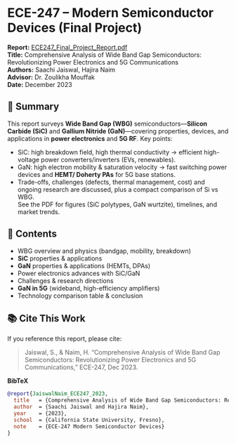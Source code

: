 # ECE-247 – Modern Semiconductor Devices (Final Project)

**Report:** [ECE247_Final_Project_Report.pdf](./ECE247_Final_Project_Report.pdf)  
**Title:** Comprehensive Analysis of Wide Band Gap Semiconductors: Revolutionizing Power Electronics and 5G Communications  
**Authors:** Saachi Jaiswal, Hajira Naim  
**Advisor:** Dr. Zoulikha Mouffak  
**Date:** December 2023

## 📖 Summary
This report surveys **Wide Band Gap (WBG)** semiconductors—**Silicon Carbide (SiC)** and **Gallium Nitride (GaN)**—covering properties, devices, and applications in **power electronics** and **5G RF**. Key points:
- SiC: high breakdown field, high thermal conductivity → efficient high-voltage power converters/inverters (EVs, renewables).  
- GaN: high electron mobility & saturation velocity → fast switching power devices and **HEMT/ Doherty PAs** for 5G base stations.  
- Trade-offs, challenges (defects, thermal management, cost) and ongoing research are discussed, plus a compact comparison of Si vs WBG.  
See the PDF for figures (SiC polytypes, GaN wurtzite), timelines, and market trends.

## 🧱 Contents
- WBG overview and physics (bandgap, mobility, breakdown)  
- **SiC** properties & applications  
- **GaN** properties & applications (HEMTs, DPAs)  
- Power electronics advances with SiC/GaN  
- Challenges & research directions  
- **GaN in 5G** (wideband, high-efficiency amplifiers)  
- Technology comparison table & conclusion

## 📚 Cite This Work
If you reference this report, please cite:
> Jaiswal, S., & Naim, H. “Comprehensive Analysis of Wide Band Gap Semiconductors: Revolutionizing Power Electronics and 5G Communications,” ECE-247, Dec 2023.

**BibTeX**
```bibtex
@report{JaiswalNaim_ECE247_2023,
  title   = {Comprehensive Analysis of Wide Band Gap Semiconductors: Revolutionizing Power Electronics and 5G Communications},
  author  = {Saachi Jaiswal and Hajira Naim},
  year    = {2023},
  school  = {California State University, Fresno},
  note    = {ECE-247 Modern Semiconductor Devices}
}
